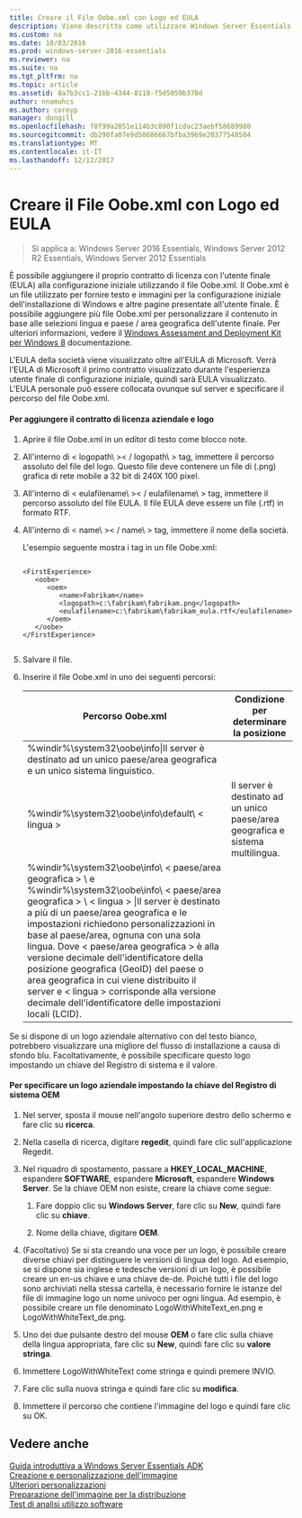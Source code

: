 ```yaml
---
title: Creare il File Oobe.xml con Logo ed EULA
description: Viene descritto come utilizzare Windows Server Essentials
ms.custom: na
ms.date: 10/03/2016
ms.prod: windows-server-2016-essentials
ms.reviewer: na
ms.suite: na
ms.tgt_pltfrm: na
ms.topic: article
ms.assetid: 8a7b3cc1-21bb-4344-8110-f5d5959b370d
author: nnamuhcs
ms.author: coreyp
manager: dongill
ms.openlocfilehash: f8f99a2051e114b3c890f1cdac23aebf58689980
ms.sourcegitcommit: db290fa07e9d50686667bfba3969e20377548504
ms.translationtype: MT
ms.contentlocale: it-IT
ms.lasthandoff: 12/12/2017
---
```

# <a name="create-the-oobexml-file-including-logo-and-eula"></a>Creare il File Oobe.xml con Logo ed EULA

>Si applica a: Windows Server 2016 Essentials, Windows Server 2012 R2 Essentials, Windows Server 2012 Essentials

È possibile aggiungere il proprio contratto di licenza con l'utente finale (EULA) alla configurazione iniziale utilizzando il file Oobe.xml. Il Oobe.xml è un file utilizzato per fornire testo e immagini per la configurazione iniziale dell'installazione di Windows e altre pagine presentate all'utente finale. È possibile aggiungere più file Oobe.xml per personalizzare il contenuto in base alle selezioni lingua e paese / area geografica dell'utente finale. Per ulteriori informazioni, vedere il [Windows Assessment and Deployment Kit per Windows 8](https://go.microsoft.com/fwlink/?LinkId=248694) documentazione.  
  
 L'EULA della società viene visualizzato oltre all'EULA di Microsoft. Verrà l'EULA di Microsoft il primo contratto visualizzato durante l'esperienza utente finale di configurazione iniziale, quindi sarà EULA visualizzato. L'EULA personale può essere collocata ovunque sul server e specificare il percorso del file Oobe.xml.  
  
#### <a name="to-add-your-company-eula-and-logo"></a>Per aggiungere il contratto di licenza aziendale e logo  
  
1.  Aprire il file Oobe.xml in un editor di testo come blocco note.  
  
2.  All'interno di < logopath\ >< / logopath\ > tag, immettere il percorso assoluto del file del logo. Questo file deve contenere un file di (.png) grafica di rete mobile a 32 bit di 240X 100 pixel.  
  
3.  All'interno di < eulafilename\ >< / eulafilename\ > tag, immettere il percorso assoluto del file EULA. Il file EULA deve essere un file (.rtf) in formato RTF.  
  
4.  All'interno di < name\ >< / name\ > tag, immettere il nome della società.  
  
     L'esempio seguente mostra i tag in un file Oobe.xml:  
  
    ```  
  
    <FirstExperience>  
       <oobe>  
          <oem>  
             <name>Fabrikam</name>  
             <logopath>c:\fabrikam\fabrikam.png</logopath>  
             <eulafilename>c:\fabrikam\fabrikam_eula.rtf</eulafilename>  
          </oem>  
       </oobe>  
    </FirstExperience>  
  
    ```  
  
5.  Salvare il file.  
  
6.  Inserire il file Oobe.xml in uno dei seguenti percorsi:  
  
    |Percorso Oobe.xml|Condizione per determinare la posizione|  
    |-----------------------|----------------------------------------|  
    |%windir%\system32\oobe\info\|Il server è destinato ad un unico paese/area geografica e un unico sistema linguistico.|  
    |%windir%\system32\oobe\info\default\\ < lingua >|Il server è destinato ad un unico paese/area geografica e sistema multilingua.|  
    |%windir%\system32\oobe\info\\ < paese/area geografica > \ e %windir%\system32\oobe\info\\ < paese/area geografica > \ < lingua > \|Il server è destinato a più di un paese/area geografica e le impostazioni richiedono personalizzazioni in base al paese/area, ognuna con una sola lingua. Dove < paese/area geografica > è alla versione decimale dell'identificatore della posizione geografica (GeoID) del paese o area geografica in cui viene distribuito il server e < lingua > corrisponde alla versione decimale dell'identificatore delle impostazioni locali (LCID).|  
  
 Se si dispone di un logo aziendale alternativo con del testo bianco, potrebbero visualizzare una migliore del flusso di installazione a causa di sfondo blu.  Facoltativamente, è possibile specificare questo logo impostando un chiave del Registro di sistema e il valore.  
  
#### <a name="to-specify-a-company-logo-by-setting-the-oem-registry-key"></a>Per specificare un logo aziendale impostando la chiave del Registro di sistema OEM  
  
1.  Nel server, sposta il mouse nell'angolo superiore destro dello schermo e fare clic su **ricerca**.  
  
2.  Nella casella di ricerca, digitare **regedit**, quindi fare clic sull'applicazione Regedit.  
  
3.  Nel riquadro di spostamento, passare a **HKEY_LOCAL_MACHINE**, espandere **SOFTWARE**, espandere **Microsoft**, espandere **Windows Server**. Se la chiave OEM non esiste, creare la chiave come segue:  
  
    1.  Fare doppio clic su **Windows Server**, fare clic su **New**, quindi fare clic su **chiave**.  
  
    2.  Nome della chiave, digitare **OEM**.  
  
4.  (Facoltativo) Se si sta creando una voce per un logo, è possibile creare diverse chiavi per distinguere le versioni di lingua del logo. Ad esempio, se si dispone sia inglese e tedesche versioni di un logo, è possibile creare un en-us chiave e una chiave de-de. Poiché tutti i file del logo sono archiviati nella stessa cartella, è necessario fornire le istanze del file di immagine logo un nome univoco per ogni lingua. Ad esempio, è possibile creare un file denominato LogoWithWhiteText_en.png e LogoWithWhiteText_de.png.  
  
5.  Uno dei due pulsante destro del mouse **OEM** o fare clic sulla chiave della lingua appropriata, fare clic su **New**, quindi fare clic su **valore stringa**.  
  
6.  Immettere LogoWithWhiteText come stringa e quindi premere INVIO.  
  
7.  Fare clic sulla nuova stringa e quindi fare clic su **modifica**.  
  
8.  Immettere il percorso che contiene l'immagine del logo e quindi fare clic su OK.  
  
## <a name="see-also"></a>Vedere anche  
 [Guida introduttiva a Windows Server Essentials ADK](Getting-Started-with-the-Windows-Server-Essentials-ADK.md)   
 [Creazione e personalizzazione dell'immagine](Creating-and-Customizing-the-Image.md)   
 [Ulteriori personalizzazioni](Additional-Customizations.md)   
 [Preparazione dell'immagine per la distribuzione](Preparing-the-Image-for-Deployment.md)   
 [Test di analisi utilizzo software](Testing-the-Customer-Experience.md)